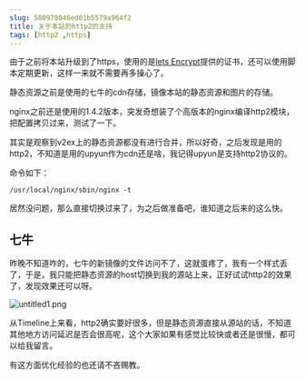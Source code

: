 ```yaml
---
slug: 580978046ed01b5579a964f2
title: 关于本站的http2的支持
tags: [http2 ,https]
---
```


由于之前将本站升级到了https，使用的是[lets Encrypt](https://letsencrypt.org/getting-started/)提供的证书，还可以使用脚本定期更新，这样一来就不需要再多操心了。

静态资源之前是使用的七牛的cdn存储，镜像本站的静态资源和图片的存储。

nginx之前还是使用的1.4.2版本，突发奇想装了个高版本的nginx编译http2模块，把配置拷贝过来，测试了一下。

其实是观察到v2ex上的静态资源都没有进行合并，所以好奇，之后发现是用的http2，不知道是用的upyun作为cdn还是啥，我记得upyun是支持http2协议的。

命令如下：

```
/usr/local/nginx/sbin/nginx -t
```

居然没问题，那么直接切换过来了，为之后做准备吧，谁知道之后来的这么快。

## 七牛

昨晚不知道咋的，七牛的新镜像的文件访问不了，这就蛋疼了，我有一个样式丢了，于是，我只能把静态资源的host切换到我的源站上来，正好试试http2的效果了，发现效果还可以呀。

![untitled1.png](https://static.gaoqixhb.com/Fo_yfzBsdidRfxKa9oweCmvjdraO)

从Timeline上来看，http2确实要好很多，但是静态资源直接从源站的话，不知道其他地方访问延迟是否会很高呢，这个大家如果有感觉比较快或者还是很慢，都可以给我留言。

有这方面优化经验的也还请不吝赐教。
